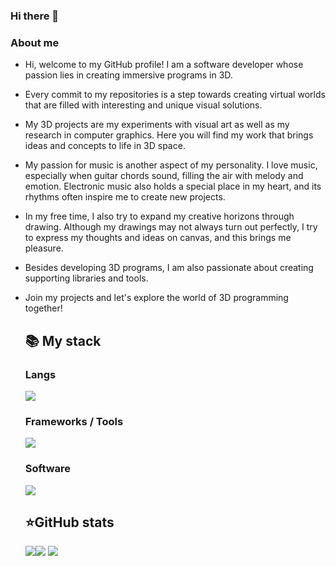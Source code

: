 ### Hi there 👋

### About me

* Hi, welcome to my GitHub profile! I am a software developer whose passion lies in creating immersive programs in 3D. 
* Every commit to my repositories is a step towards creating virtual worlds that are filled with interesting and unique visual solutions.

* My 3D projects are my experiments with visual art as well as my research in computer graphics. Here you will find my work that brings ideas and concepts to life in 3D space.

* My passion for music is another aspect of my personality. I love music, especially when guitar chords sound, filling the air with melody and emotion. Electronic music also holds 
  a special place in my heart, and its rhythms often inspire me to create new projects.

* In my free time, I also try to expand my creative horizons through drawing. Although my drawings may not always turn out perfectly, I try to express my thoughts and ideas on canvas, 
  and this brings me pleasure.

* Besides developing 3D programs, I am also passionate about creating supporting libraries and tools.

* Join my projects and let's explore the world of 3D programming together!



  <summary><h2><b>📚 My stack</b></h2></summary>
  <p>
    <h3>Langs</h3>
    <img src="https://skillicons.dev/icons?i=c,cpp,cs,html,py&perline=7" />
    <h3>Frameworks / Tools</h3>
    <img src="https://skillicons.dev/icons?i=githubactions,docker,git,cmake&perline=7" />
    <h3>Software</h3>
    <img src="https://skillicons.dev/icons?i=visualstudio,idea,qt,blender&perline=7" />
    <br>
  </p>


  <summary><h2><b>⭐GitHub stats</b></h2></summary>
  <p>
   <img src="https://github-readme-stats.vercel.app/api?username=Antil8&count_private=true&show_icons=true&theme=dracula&hide_border=true"/><img src="https://github-readme-stats.vercel.app/api/top-langs/?username=Antil8&theme=dracula&layout=compact&hide_border=true" /> 
   <img src="https://metrics.lecoq.io/antil8" />
  </p>

  
